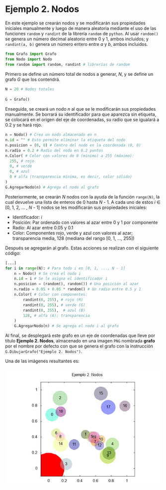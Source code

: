# Ejemplo 2. Nodos

En este ejemplo se crearán nodos y se modificarán sus propiedades iniciales manualmente y luego de manera aleatoria mediante el uso de las funciones `random` y `randint` de la librería `random` de `python`. Al usar `random()` se genera un número decimal aleatorio entre 0 y 1, ambos incluidos; y `randint(a, b)` genera un número entero entre *a* y *b*, ambos incluidos.

```python
from Grafo import Grafo
from Nodo import Nodo
from random import random, randint # librerías de random
```

Primero se define un número total de nodos a generar, *N*, y se define un grafo *G* que los contendrá.

```python
N = 20 # Nodos totales

G = Grafo()
```

Enseguida, se creará un nodo *n* al que se le modificarán sus propiedades manualmente. Se borrará su identificador para que aparezca sin etiqueta, se colocará en el origen del eje de coordenadas, su radio que se igualará a 0.2 y se hará rojo.

```python
n = Nodo() # Crea un nodo almacenado en n
n.id = "" # Esto permite eliminar la etiqueta del nodo
n.posicion = (0, 0) # Centro del nodo en la coordenada (0, 0)
n.radio = 0.2 # Radio del nodo en 0.2 puntos
n.Color( # Color con valores de 0 (mínimo) a 255 (máximo):
  255, # rojo
  0, # verde
  0, # azul
  0 # alfa (transparencia mínima, es decir, color sólido)
)
G.AgregarNodo(n) # Agrega el nodo al grafo
```


Posteriormente, se crearán *N* nodos con la ayuda de la función `range(N)`, la cual devuelve una lista de enteros de 0 hasta *N* - 1. A cada uno de estos *i* ∈ [0, 1, 2, ... , *N* - 1] nodos se les modificarán sus propiedades iniciales:
* Identificador: *i*
* Posición: Par ordenado con valores al azar entre 0 y 1 por componente
* Radio: Al azar entre 0.05 y 0.1
* Color: Componentes rojo, verde y azul con valores al azar; transparencia media, 128 (mediana del rango [0, 1, ..., 255])

Después se agregarán al grafo. Estas acciones se realizan con el siguiente código:

```python
[...]
for i in range(N): # Para todo i en [0, 1, ..., N - 1]
    n = Nodo() # Se crea el nodo i
    n.id = i # Se le asigna el identificador i
    n.posicion = (random(), random()) # Una posición al azar
    n.radio = 0.05 + 0.05 * random() # Un radio entre 0.5 y 1
    n.Color( # Color con componentes:
        randint(0, 255), # rojo (R)
        randint(0, 255), # verde (G)
        randint(0, 255),  # azul (B)
        128, # alfa (A); transparencia
    )
    G.AgregarNodo(n) # Se agrega el nodo i al grafo
```

Al final, se desplegará este grafo en un eje de coordenadas que lleve por título **Ejemplo 2. Nodos**, almacenado en una imagen `PNG` nombrada **grafo** por el nombre por defecto con que se genera el grafo con la instrucción `G.DibujarGrafo("Ejemplo 2. Nodos")`.

Una de las imágenes resultantes es:

![](grafo.png?raw=true)
